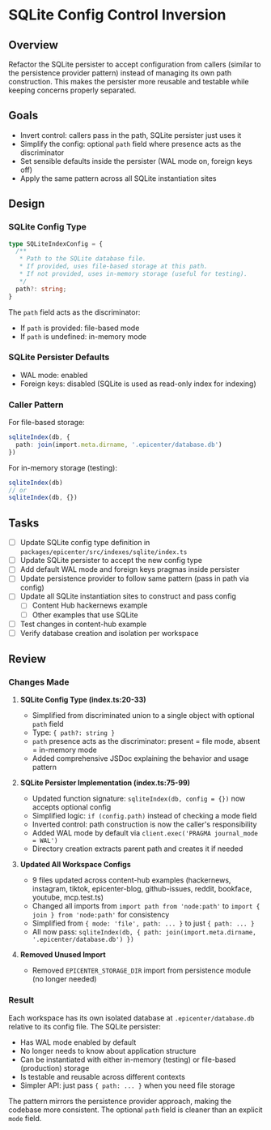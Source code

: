 # SQLite Config Control Inversion

## Overview
Refactor the SQLite persister to accept configuration from callers (similar to the persistence provider pattern) instead of managing its own path construction. This makes the persister more reusable and testable while keeping concerns properly separated.

## Goals
- Invert control: callers pass in the path, SQLite persister just uses it
- Simplify the config: optional `path` field where presence acts as the discriminator
- Set sensible defaults inside the persister (WAL mode on, foreign keys off)
- Apply the same pattern across all SQLite instantiation sites

## Design

### SQLite Config Type
```typescript
type SQLiteIndexConfig = {
  /**
   * Path to the SQLite database file.
   * If provided, uses file-based storage at this path.
   * If not provided, uses in-memory storage (useful for testing).
   */
  path?: string;
}
```

The `path` field acts as the discriminator:
- If `path` is provided: file-based mode
- If `path` is undefined: in-memory mode

### SQLite Persister Defaults
- WAL mode: enabled
- Foreign keys: disabled (SQLite is used as read-only index for indexing)

### Caller Pattern
For file-based storage:
```typescript
sqliteIndex(db, {
  path: join(import.meta.dirname, '.epicenter/database.db')
})
```

For in-memory storage (testing):
```typescript
sqliteIndex(db)
// or
sqliteIndex(db, {})
```

## Tasks

- [ ] Update SQLite config type definition in `packages/epicenter/src/indexes/sqlite/index.ts`
- [ ] Update SQLite persister to accept the new config type
- [ ] Add default WAL mode and foreign keys pragmas inside persister
- [ ] Update persistence provider to follow same pattern (pass in path via config)
- [ ] Update all SQLite instantiation sites to construct and pass config
  - [ ] Content Hub hackernews example
  - [ ] Other examples that use SQLite
- [ ] Test changes in content-hub example
- [ ] Verify database creation and isolation per workspace

## Review

### Changes Made

1. **SQLite Config Type (index.ts:20-33)**
   - Simplified from discriminated union to a single object with optional `path` field
   - Type: `{ path?: string }`
   - `path` presence acts as the discriminator: present = file mode, absent = in-memory mode
   - Added comprehensive JSDoc explaining the behavior and usage pattern

2. **SQLite Persister Implementation (index.ts:75-99)**
   - Updated function signature: `sqliteIndex(db, config = {})` now accepts optional config
   - Simplified logic: `if (config.path)` instead of checking a mode field
   - Inverted control: path construction is now the caller's responsibility
   - Added WAL mode by default via `client.exec('PRAGMA journal_mode = WAL')`
   - Directory creation extracts parent path and creates it if needed

3. **Updated All Workspace Configs**
   - 9 files updated across content-hub examples (hackernews, instagram, tiktok, epicenter-blog, github-issues, reddit, bookface, youtube, mcp.test.ts)
   - Changed all imports from `import path from 'node:path'` to `import { join } from 'node:path'` for consistency
   - Simplified from `{ mode: 'file', path: ... }` to just `{ path: ... }`
   - All now pass: `sqliteIndex(db, { path: join(import.meta.dirname, '.epicenter/database.db') })`

4. **Removed Unused Import**
   - Removed `EPICENTER_STORAGE_DIR` import from persistence module (no longer needed)

### Result

Each workspace has its own isolated database at `.epicenter/database.db` relative to its config file. The SQLite persister:
- Has WAL mode enabled by default
- No longer needs to know about application structure
- Can be instantiated with either in-memory (testing) or file-based (production) storage
- Is testable and reusable across different contexts
- Simpler API: just pass `{ path: ... }` when you need file storage

The pattern mirrors the persistence provider approach, making the codebase more consistent. The optional `path` field is cleaner than an explicit `mode` field.
